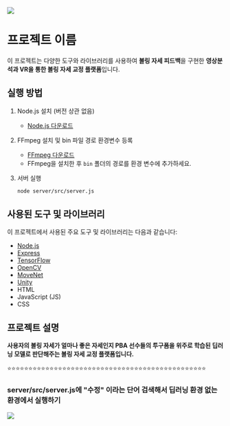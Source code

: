 

<img src="https://capsule-render.vercel.app/api?type=shark&color=0:EEFF00,100:a82da8&height=300&section=header&text=FeedBack_Wep&fontSize=90" />




# 프로젝트 이름

이 프로젝트는 다양한 도구와 라이브러리를 사용하여 **볼링 자세 피드백**을 구현한 **영상분석과 VR을 통한 볼링 자세 교정 플랫폼**입니다.

## 실행 방법

1. Node.js 설치 (버전 상관 없음)
    - [Node.js 다운로드](https://nodejs.org/)
    
2. FFmpeg 설치 및 bin 파일 경로 환경변수 등록
    - [FFmpeg 다운로드](https://www.gyan.dev/ffmpeg/builds/ffmpeg-git-essentials.7z)
    - FFmpeg을 설치한 후 `bin` 폴더의 경로를 환경 변수에 추가하세요.

3. 서버 실행
    ```bash
    node server/src/server.js
    ```

## 사용된 도구 및 라이브러리

이 프로젝트에서 사용된 주요 도구 및 라이브러리는 다음과 같습니다:

- [Node.js](https://nodejs.org/)
- [Express](https://expressjs.com/)
- [TensorFlow](https://www.tensorflow.org/)
- [OpenCV](https://opencv.org/)
- [MoveNet](https://www.tensorflow.org/lite/models/pose_estimation/overview)
- [Unity](https://unity.com/)
- HTML
- JavaScript (JS)
- CSS

## 프로젝트 설명

**사용자의 볼링 자세가 얼마나 좋은 자세인지 PBA 선수들의 투구폼을 위주로 학습된 딥러닝 모델로 판단해주는 볼링 자세 교정 플랫폼입니다.**

⭐⭐⭐⭐⭐⭐⭐⭐⭐⭐⭐⭐⭐⭐⭐⭐⭐⭐⭐⭐⭐⭐⭐⭐⭐⭐⭐⭐⭐⭐⭐⭐⭐⭐⭐⭐⭐⭐⭐⭐⭐⭐⭐⭐⭐⭐⭐

### server/src/server.js에 "수정" 이라는 단어 검색해서 딥러닝 환경 없는 환경에서 실행하기





<img src="https://capsule-render.vercel.app/api?type=shark&color=0:EEFF00,100:a82da8&height=150&section=footer" />





